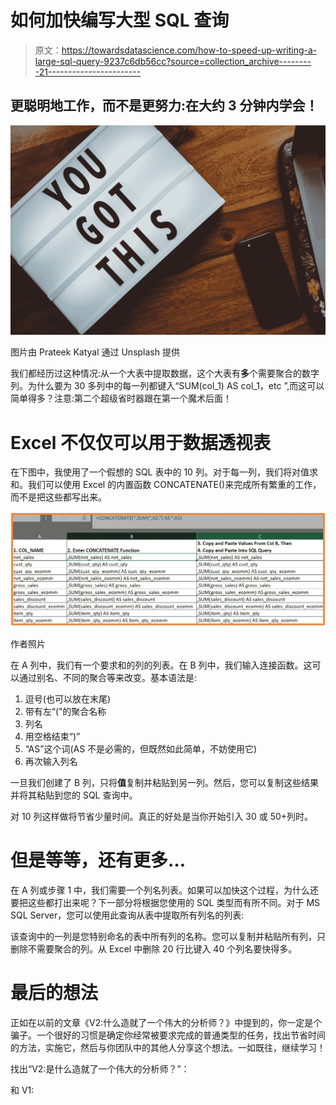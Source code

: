 # 如何加快编写大型 SQL 查询

> 原文：<https://towardsdatascience.com/how-to-speed-up-writing-a-large-sql-query-9237c6db56cc?source=collection_archive---------21----------------------->

## 更聪明地工作，而不是更努力:在大约 3 分钟内学会！

![](img/fb8dee6eb54944aa17b644f6402b1b82.png)

图片由 Prateek Katyal 通过 Unsplash 提供

我们都经历过这种情况:从一个大表中提取数据，这个大表有**多**个需要聚合的数字列。为什么要为 30 多列中的每一列都键入“SUM(col_1) AS col_1，etc ”,而这可以简单得多？注意:第二个超级省时器跟在第一个魔术后面！

# Excel 不仅仅可以用于数据透视表

在下图中，我使用了一个假想的 SQL 表中的 10 列。对于每一列，我们将对值求和。我们可以使用 Excel 的内置函数 CONCATENATE()来完成所有繁重的工作，而不是把这些都写出来。

![](img/43caaecf9cad0f50068f4e293eff9d31.png)

作者照片

在 A 列中，我们有一个要求和的列的列表。在 B 列中，我们输入连接函数。这可以通过别名、不同的聚合等来改变。基本语法是:

1.  逗号(也可以放在末尾)
2.  带有左“(”的聚合名称
3.  列名
4.  用空格结束“)”
5.  “AS”这个词(AS 不是必需的，但既然如此简单，不妨使用它)
6.  再次输入列名

一旦我们创建了 B 列，只将**值**复制并粘贴到另一列。然后，您可以复制这些结果并将其粘贴到您的 SQL 查询中。

对 10 列这样做将节省少量时间。真正的好处是当你开始引入 30 或 50+列时。

# 但是等等，还有更多…

在 A 列或步骤 1 中，我们需要一个列名列表。如果可以加快这个过程，为什么还要把这些都打出来呢？下一部分将根据您使用的 SQL 类型而有所不同。对于 MS SQL Server，您可以使用此查询从表中提取所有列名的列表:

该查询中的一列是您特别命名的表中所有列的名称。您可以复制并粘贴所有列，只删除不需要聚合的列。从 Excel 中删除 20 行比键入 40 个列名要快得多。

# 最后的想法

正如在以前的文章《V2:什么造就了一个伟大的分析师？》中提到的，你一定是个骗子。一个很好的习惯是确定你经常被要求完成的普通类型的任务，找出节省时间的方法，实施它，然后与你团队中的其他人分享这个想法。一如既往，继续学习！

找出“V2:是什么造就了一个伟大的分析师？”：

</v2-what-makes-a-great-data-analyst-bded5e71ec68>  

和 V1:

</what-makes-a-great-data-analyst-f6577cef81a3> 